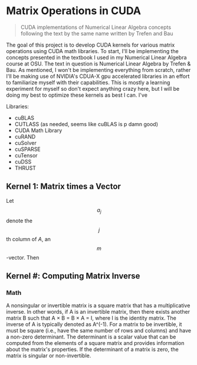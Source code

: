 # Matrix Operations in CUDA
> CUDA implementations of Numerical Linear Algebra concepts following the text by the same name written by Trefen and Bau


The goal of this project is to develop CUDA kernels for various matrix operations using CUDA math libraries. To start, I'll be implementing the concepts presented in the textbook I used in my Numerical Linear Algebra course at OSU. The text in question is Numerical Linear Algebra by Trefen & Bau. As mentioned, I won't be implementing everything from scratch, rather I'll be making use of NVIDIA's CDUA-X gpu accelerated libraries in an effort to familiarize myself with their capabilities. This is mostly a learning experiment for myself so don't expect anything crazy here, but I will be doing my best to optimize these kernels as best I can. I've

Libraries:
- cuBLAS
- CUTLASS (as needed, seems like cuBLAS is p damn good)
- CUDA Math Library
- cuRAND
- cuSolver
- cuSPARSE
- cuTensor
- cuDSS
- THRUST


## Kernel 1: Matrix times a Vector

Let $$a_j$$ denote the $$j$$th column of $A$, an $$m$$-vector. Then



## Kernel #: Computing Matrix Inverse

### Math
A nonsingular or invertible matrix is a square matrix that has a multiplicative inverse. In other words, if A is an invertible matrix, then there exists another matrix B such that A × B = B × A = I, where I is the identity matrix. The inverse of A is typically denoted as A^(-1). For a matrix to be invertible, it must be square (i.e., have the same number of rows and columns) and have a non-zero determinant. The determinant is a scalar value that can be computed from the elements of a square matrix and provides information about the matrix's properties. If the determinant of a matrix is zero, the matrix is singular or non-invertible.
